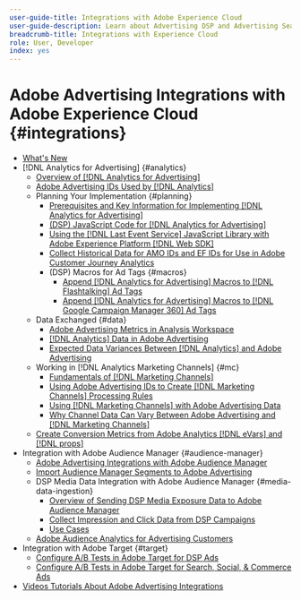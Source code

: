 ```yaml
---
user-guide-title: Integrations with Adobe Experience Cloud
user-guide-description: Learn about Advertising DSP and Advertising Search integrations with other Adobe Experience Cloud products and services.
breadcrumb-title: Integrations with Experience Cloud
role: User, Developer
index: yes
---
```


# Adobe Advertising Integrations with Adobe Experience Cloud {#integrations}

<!--  ADD LATER: and Adobe Experience Platform -->

+ [What's New](/help/integrations/home.md)
+ [!DNL Analytics for Advertising] {#analytics}
    + [Overview of [!DNL Analytics for Advertising]](/help/integrations/analytics/overview.md)
    + [Adobe Advertising IDs Used by [!DNL Analytics]](/help/integrations/analytics/ids.md)
    + Planning Your Implementation {#planning}
        + [Prerequisites and Key Information for Implementing [!DNL Analytics for Advertising]](/help/integrations/analytics/prerequisites.md)
        + [(DSP) JavaScript Code for [!DNL Analytics for Advertising]](/help/integrations/analytics/javascript.md)
        + [Using the [!DNL Last Event Service] JavaScript Library with Adobe Experience Platform [!DNL Web SDK]](/help/integrations/analytics/web-sdk.md)
        + [Collect Historical Data for AMO IDs and EF IDs for Use in Adobe Customer Journey Analytics](/help/integrations/analytics/rvars-to-evars.md)
        + (DSP) Macros for Ad Tags {#macros}
          + [Append [!DNL Analytics for Advertising] Macros to [!DNL Flashtalking] Ad Tags](/help/integrations/analytics/macros-flashtalking.md)
          + [Append [!DNL Analytics for Advertising] Macros to [!DNL Google Campaign Manager 360] Ad Tags](/help/integrations/analytics/macros-google-campaign-manager.md)
    + Data Exchanged {#data}
        + [Adobe Advertising Metrics in Analysis Workspace](/help/integrations/analytics/advertising-metrics-in-analytics.md)
        + [[!DNL Analytics] Data in Adobe Advertising](/help/integrations/analytics/analytics-data-in-advertising.md)
        + [Expected Data Variances Between [!DNL Analytics] and Adobe Advertising](/help/integrations/analytics/data-variances.md)
    + Working in [!DNL Analytics Marketing Channels] {#mc}
        + [Fundamentals of [!DNL Marketing Channels]](/help/integrations/analytics/marketing-channels/mc-overview.md)
        + [Using Adobe Advertising IDs to Create [!DNL Marketing Channels] Processing Rules](/help/integrations/analytics/marketing-channels/mc-ids.md)
        + [Using [!DNL Marketing Channels] with Adobe Advertising Data](/help/integrations/analytics/marketing-channels/mc-ac-data.md)
        + [Why Channel Data Can Vary Between Adobe Advertising and [!DNL Marketing Channels]](/help/integrations/analytics/marketing-channels/mc-data-variances.md)
    + [Create Conversion Metrics from Adobe Analytics [!DNL eVars] and [!DNL props]](/help/integrations/analytics/conversion-metrics-from-evars.md)
+ Integration with Adobe Audience Manager {#audience-manager}
    + [Adobe Advertising Integrations with Adobe Audience Manager](/help/integrations/audience-manager/overview.md)
    + [Import Audience Manager Segments to Adobe Advertising](/help/integrations/audience-manager/import-audiences.md)
    + DSP Media Data Integration with Adobe Audience Manager {#media-data-ingestion}
        + [Overview of Sending DSP Media Exposure Data to Adobe Audience Manager](/help/integrations/audience-manager/media-data-integration/overview.md)
        + [Collect Impression and Click Data from DSP Campaigns](/help/integrations/audience-manager/media-data-integration/collect.md)
        + [Use Cases](/help/integrations/audience-manager/media-data-integration/use-cases.md)
    + [Adobe Audience Analytics for Advertising Customers](/help/integrations/audience-manager/audience-analytics.md)
+ Integration with Adobe Target {#target}
  + [Configure A/B Tests in Adobe Target for DSP Ads](/help/integrations/target/ab-tests-dsp.md)
  + [Configure A/B Tests in Adobe Target for Search, Social, & Commerce Ads](/help/integrations/target/ab-tests-search.md)
+ [Videos Tutorials About Adobe Advertising Integrations](https://experienceleague.adobe.com/docs/advertising-learn/tutorials/overview.html)<!-- rename if the tutorials TOC structure changes -->
